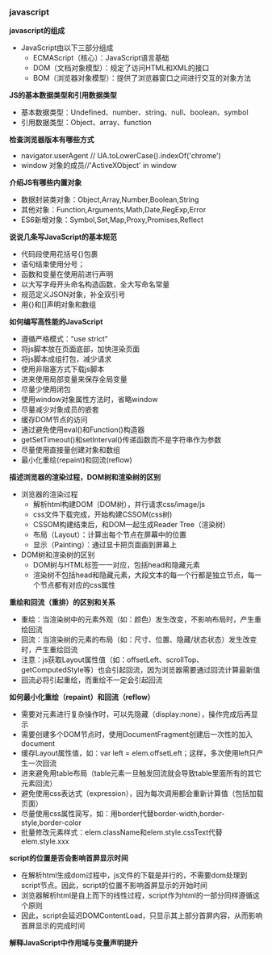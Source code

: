 ### javascript

**javascript的组成**
- JavaScript由以下三部分组成
  - ECMAScript（核心）：JavaScript语言基础
  - DOM（文档对象模型）：规定了访问HTML和XML的接口
  - BOM（浏览器对象模型）：提供了浏览器窗口之间进行交互的对象方法

**JS的基本数据类型和引用数据类型**
- 基本数据类型：Undefined、number、string、null、boolean、symbol
- 引用数据类型：Object、array、function

**检查浏览器版本有哪些方式**
- navigator.userAgent // UA.toLowerCase().indexOf('chrome')
- window 对象的成员//'ActiveXObject' in window

**介绍JS有哪些内置对象**
- 数据封装类对象：Object,Array,Number,Boolean,String
- 其他对象：Function,Arguments,Math,Date,RegExp,Error
- ES6新增对象：Symbol,Set,Map,Proxy,Promises,Reflect

**说说几条写JavaScript的基本规范**
- 代码段使用花括号{}包裹
- 语句结束使用分号；
- 函数和变量在使用前进行声明
- 以大写字母开头命名构造函数，全大写命名常量
- 规范定义JSON对象，补全双引号
- 用{}和[]声明对象和数组

**如何编写高性能的JavaScript**
- 遵循严格模式：“use strict”
- 将js脚本放在页面底部，加快渲染页面
- 将js脚本成组打包，减少请求
- 使用非阻塞方式下载js脚本
- 进来使用局部变量来保存全局变量
- 尽量少使用闭包
- 使用window对象属性方法时，省略window
- 尽量减少对象成员的嵌套
- 缓存DOM节点的访问
- 通过避免使用eval()和Function()构造器
- getSetTimeout()和setInterval()传递函数而不是字符串作为参数
- 尽量使用直接量创建对象和数组
- 最小化重绘(repaint)和回流(reflow)

**描述浏览器的渲染过程，DOM树和渲染树的区别**
- 浏览器的渲染过程
  - 解析html构建DOM（DOM树），并行请求css/image/js
  - css文件下载完成，开始构建CSSOM(css树)
  - CSSOM构建结束后，和DOM一起生成Reader Tree（渲染树）
  - 布局（Layout）：计算出每个节点在屏幕中的位置
  - 显示（Painting）：通过显卡把页面画到屏幕上
- DOM树和渲染树的区别
  - DOM树与HTML标签一一对应，包括head和隐藏元素
  - 渲染树不包括head和隐藏元素，大段文本的每一个行都是独立节点，每一个节点都有对应的css属性

**重绘和回流（重排）的区别和关系**
- 重绘：当渲染树中的元素外观（如：颜色）发生改变，不影响布局时，产生重绘回流
- 回流：当渲染树的元素的布局（如：尺寸、位置、隐藏/状态状态）发生改变时，产生重绘回流
- 注意：js获取Layout属性值（如：offsetLeft、scrollTop、getComputedStyle等）也会引起回流，因为浏览器需要通过回流计算最新值
- 回流必将引起重绘，而重绘不一定会引起回流

**如何最小化重绘（repaint）和回流（reflow）**
- 需要对元素进行复杂操作时，可以先隐藏（display:none），操作完成后再显示
- 需要创建多个DOM节点时，使用DocumentFragment创建后一次性的加入document
- 缓存Layout属性值，如：var left = elem.offsetLeft；这样，多次使用left只产生一次回流
- 进来避免用table布局（table元素一旦触发回流就会导致table里面所有的其它元素回流）
- 避免使用css表达式（expression），因为每次调用都会重新计算值（包括加载页面）
- 尽量使用css属性简写，如：用border代替border-width,border-style,border-color
- 批量修改元素样式：elem.className和elem.style.cssText代替elem.style.xxx

**script的位置是否会影响首屏显示时间**
- 在解析html生成dom过程中，js文件的下载是并行的，不需要dom处理到script节点。因此，script的位置不影响首屏显示的开始时间
- 浏览器解析html是自上而下的线性过程，script作为html的一部分同样遵循这个原则
- 因此，script会延迟DOMContentLoad，只显示其上部分首屏内容，从而影响首屏显示的完成时间

**解释JavaScript中作用域与变量声明提升**
